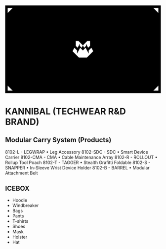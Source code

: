 ![](assets/kannibal-banner.png)

# KANNIBAL (TECHWEAR R&D BRAND)

## Modular Carry System (Products)

8102-L - LEGWRAP • Leg Accessory
8102-SDC - SDC • Smart Device Carrier
8102-CMA - CMA • Cable Maintenance Array
8102-R - ROLLOUT • Rollup Tool Poach
8102-T - TAGGER • Stealth Grafitti Foldable
8102-S - SNAPPER • In-Sleeve Wrist Device Holder
8102-B - BARREL • Modular Attachment Belt

## ICEBOX

- Hoodie
- Windbreaker
- Bags
- Pants
- T-shirts
- Shoes
- Mask
- Holster
- Hat

